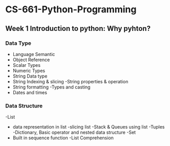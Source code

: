 # CS-661-Python-Programming
## Week 1 Introduction to python: Why pyhton?
### Data Type
- Language Semantic
- Object Reference
- Scalar Types
- Numeric Types
- String Data type
- String Indexing & slicing
-String properties  & operation
- String formatting
-Types and casting
- Dates and times

### Data Structure
-List
- data representation in list
-slicing list
-Stack & Queues using list
-Tuples
-Dictionary, Basic operator and nested data structure
-Set
- Built in sequence function
-List Comprehension



